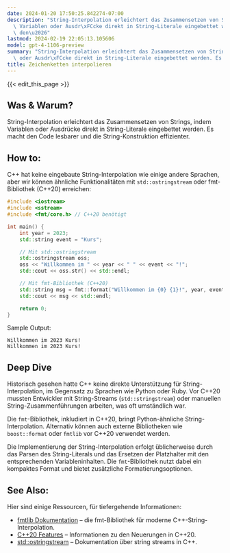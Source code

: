 ```yaml
---
date: 2024-01-20 17:50:25.842274-07:00
description: "String-Interpolation erleichtert das Zusammensetzen von Strings, indem\
  \ Variablen oder Ausdr\xFCcke direkt in String-Literale eingebettet werden. Es macht\
  \ den\u2026"
lastmod: 2024-02-19 22:05:13.105606
model: gpt-4-1106-preview
summary: "String-Interpolation erleichtert das Zusammensetzen von Strings, indem Variablen\
  \ oder Ausdr\xFCcke direkt in String-Literale eingebettet werden. Es macht den\u2026"
title: Zeichenketten interpolieren
---
```


{{< edit_this_page >}}

## Was & Warum?
String-Interpolation erleichtert das Zusammensetzen von Strings, indem Variablen oder Ausdrücke direkt in String-Literale eingebettet werden. Es macht den Code lesbarer und die String-Konstruktion effizienter.

## How to:
C++ hat keine eingebaute String-Interpolation wie einige andere Sprachen, aber wir können ähnliche Funktionalitäten mit `std::ostringstream` oder fmt-Bibliothek (C++20) erreichen:

```cpp
#include <iostream>
#include <sstream>
#include <fmt/core.h> // C++20 benötigt

int main() {
    int year = 2023;
    std::string event = "Kurs";

    // Mit std::ostringstream
    std::ostringstream oss;
    oss << "Willkommen im " << year << " " << event << "!";
    std::cout << oss.str() << std::endl;

    // Mit fmt-Bibliothek (C++20)
    std::string msg = fmt::format("Willkommen im {0} {1}!", year, event);
    std::cout << msg << std::endl;

    return 0;
}
```

Sample Output:
```
Willkommen im 2023 Kurs!
Willkommen im 2023 Kurs!
```

## Deep Dive
Historisch gesehen hatte C++ keine direkte Unterstützung für String-Interpolation, im Gegensatz zu Sprachen wie Python oder Ruby. Vor C++20 mussten Entwickler mit String-Streams (`std::stringstream`) oder manuellen String-Zusammenführungen arbeiten, was oft umständlich war.

Die `fmt`-Bibliothek, inkludiert in C++20, bringt Python-ähnliche String-Interpolation. Alternativ können auch externe Bibliotheken wie `boost::format` oder `fmtlib` vor C++20 verwendet werden.

Die Implementierung der String-Interpolation erfolgt üblicherweise durch das Parsen des String-Literals und das Ersetzen der Platzhalter mit den entsprechenden Variableninhalten. Die `fmt`-Bibliothek nutzt dabei ein kompaktes Format und bietet zusätzliche Formatierungsoptionen.

## See Also:
Hier sind einige Ressourcen, für tiefergehende Informationen:

- [fmtlib Dokumentation](https://fmt.dev/latest/index.html) – die fmt-Bibliothek für moderne C++-String-Interpolation.
- [C++20 Features](https://en.cppreference.com/w/cpp/20) – Informationen zu den Neuerungen in C++20.
- [std::ostringstream](https://en.cppreference.com/w/cpp/io/basic_ostringstream) – Dokumentation über string streams in C++.
